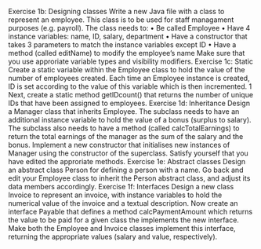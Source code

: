 Exercise 1b: Designing classes
Write a new Java file with a class to represent an employee. This class is to be used for staff managament purposes (e.g. payroll). The class needs to:
• Be called Employee
• Have 4 instance variables: name, ID, salary, department
• Have a constructor that takes 3 parameters to match the instance variables except ID • Have a method (called editName) to modify the employee’s name
Make sure that you use approriate variable types and visibility modifiers.
Exercise 1c: Static
Create a static variable within the Employee class to hold the value of the number of employees created. Each time an Employee instance is created, ID is set according to the value of this variable which is then incremented.
1
Next, create a static method getIDcount() that returns the number of unique IDs that have been assigned to employees.
Exercise 1d: Inheritance
Design a Manager class that inherits Employee. The subclass needs to have an additional instance variable to hold the value of a bonus (surplus to salary). The subclass also needs to have a method (called calcTotalEarnings) to return the total earnings of the manager as the sum of the salary and the bonus. Implement a new constructor that initialises new instances of Manager using the constructor of the superclass. Satisfy yourself that you have edited the approriate methods.
Exercise 1e: Abstract classes
Design an abstract class Person for defining a person with a name. Go back and edit your Employee class to inherit the Person abstract class, and adjust its data members accordingly.
Exercise 1f: Interfaces
Design a new class Invoice to represent an invoice, with instance variables to hold the numerical value of the invoice and a textual description.
Now create an interface Payable that defines a method calcPaymentAmount which returns the value to be paid for a given class the implements the new interface. Make both the Employee and Invoice classes implement this interface, returning the appropriate values (salary and value, respectively).
